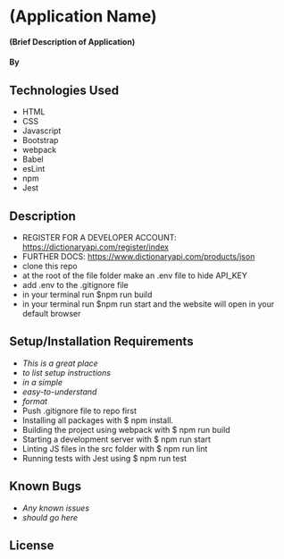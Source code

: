 # (Application Name)

#### (Brief Description of Application)

#### By 

## Technologies Used

* HTML
* CSS
* Javascript
* Bootstrap
* webpack
* Babel
* esLint
* npm
* Jest

## Description

* REGISTER FOR A DEVELOPER ACCOUNT: https://dictionaryapi.com/register/index
* FURTHER DOCS: https://www.dictionaryapi.com/products/json
* clone this repo
* at the root of the file folder make an .env file to hide API_KEY
* add .env to the .gitignore file
* in your terminal run $npm run build 
* in your terminal run $npm run start and the website will open in your default browser 


## Setup/Installation Requirements

* _This is a great place_
* _to list setup instructions_
* _in a simple_
* _easy-to-understand_
* _format_
* Push .gitignore file to repo first
* Installing all packages with $ npm install.
* Building the project using webpack with $ npm run build
* Starting a development server with $ npm run start
* Linting JS files in the src folder with $ npm run lint
* Running tests with Jest using $ npm run test

## Known Bugs

* _Any known issues_
* _should go here_

## License